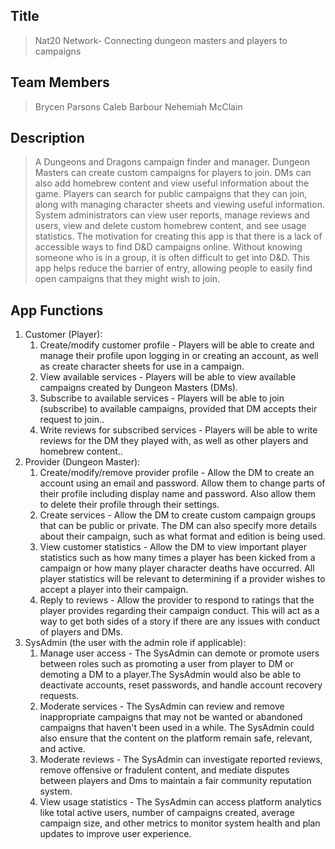 ## Title
> Nat20 Network- Connecting dungeon masters and players to campaigns

## Team Members
> Brycen Parsons
> Caleb Barbour
> Nehemiah McClain

## Description 
> A Dungeons and Dragons campaign finder and manager. Dungeon Masters can create custom campaigns for players to join. DMs can also add homebrew content and view useful information about the game. Players can search for public campaigns that they can join, along with managing character sheets and viewing useful information. System administrators can view user reports, manage reviews and users, view and delete custom homebrew content, and see usage statistics.
> The motivation for creating this app is that there is a lack of accessible ways to find D&D campaigns online. Without knowing someone who is in a group, it is often difficult to get into D&D. This app helps reduce the barrier of entry, allowing people to easily find open campaigns that they might wish to join.

## App Functions
1. Customer (Player):
    1. Create/modify customer profile - Players will be able to create and manage their profile upon logging in or creating an account, as well as create character sheets for use in a campaign.
    2. View available services - Players will be able to view available campaigns created by Dungeon Masters (DMs).
    3. Subscribe to available services - Players will be able to join (subscribe) to available campaigns, provided that DM accepts their request to join..
    4. Write reviews for subscribed services - Players will be able to write reviews for the DM they played with, as well as other players and homebrew content..
2. Provider (Dungeon Master):
    1. Create/modify/remove provider profile - Allow the DM to create an account using an email and password. Allow them to change parts of their profile including display name and password. Also allow them to delete their profile through their settings.
    2. Create services - Allow the DM to create custom campaign groups that can be public or private. The DM can also specify more details about their campaign, such as what format and edition is being used.  
    3. View customer statistics -  Allow the DM to view important player statistics such as how many times a player has been kicked from a campaign or how many player character deaths have occurred. All player statistics will be relevant to determining if a provider wishes to accept a player into their campaign.
    4. Reply to reviews - Allow the provider to respond to ratings that the player provides regarding their campaign conduct. This will act as a way to get both sides of a story if there are any issues with conduct of players and DMs.  
3. SysAdmin (the user with the admin role if applicable):
    1. Manage user access - The SysAdmin can demote or promote users between roles such as promoting a user from player to DM or demoting a DM to a player.The SysAdmin would also be able to deactivate accounts, reset passwords, and handle account recovery requests.
    2. Moderate services - The SysAdmin can review and remove inappropriate campaigns that may not be wanted or abandoned campaigns that haven't been used in a while. The SysAdmin could also ensure that the content on the platform remain safe, relevant, and active.
    3. Moderate reviews - The SysAdmin can investigate reported reviews, remove offensive or fradulent content, and mediate disputes between players and Dms to maintain a fair community reputation system.
    4. View usage statistics - The SysAdmin can access platform analytics like total active users, number of campaigns created, average campaign size, and other metrics to monitor system health and plan updates to improve user experience.

